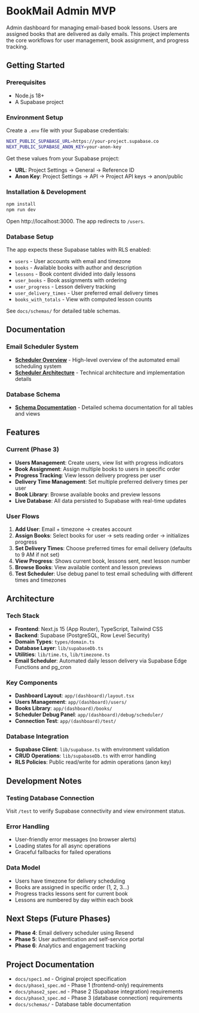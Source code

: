 # BookMail Admin MVP

Admin dashboard for managing email-based book lessons. Users are assigned books that are delivered as daily emails. This project implements the core workflows for user management, book assignment, and progress tracking.

## Getting Started

### Prerequisites
- Node.js 18+ 
- A Supabase project

### Environment Setup
Create a `.env` file with your Supabase credentials:

```bash
NEXT_PUBLIC_SUPABASE_URL=https://your-project.supabase.co
NEXT_PUBLIC_SUPABASE_ANON_KEY=your-anon-key
```

Get these values from your Supabase project:
- **URL**: Project Settings → General → Reference ID
- **Anon Key**: Project Settings → API → Project API keys → anon/public

### Installation & Development

```bash
npm install
npm run dev
```

Open http://localhost:3000. The app redirects to `/users`.

### Database Setup
The app expects these Supabase tables with RLS enabled:
- `users` - User accounts with email and timezone
- `books` - Available books with author and description  
- `lessons` - Book content divided into daily lessons
- `user_books` - Book assignments with ordering
- `user_progress` - Lesson delivery tracking
- `user_delivery_times` - User preferred email delivery times
- `books_with_totals` - View with computed lesson counts

See `docs/schemas/` for detailed table schemas.

## Documentation

### Email Scheduler System
- **[Scheduler Overview](docs/scheduler_overview.md)** - High-level overview of the automated email scheduling system
- **[Scheduler Architecture](docs/scheduler_architecture.md)** - Technical architecture and implementation details

### Database Schema
- **[Schema Documentation](docs/schemas/)** - Detailed schema documentation for all tables and views

## Features

### Current (Phase 3)
- **Users Management**: Create users, view list with progress indicators
- **Book Assignment**: Assign multiple books to users in specific order
- **Progress Tracking**: View lesson delivery progress per user
- **Delivery Time Management**: Set multiple preferred delivery times per user
- **Book Library**: Browse available books and preview lessons
- **Live Database**: All data persisted to Supabase with real-time updates

### User Flows
1. **Add User**: Email + timezone → creates account
2. **Assign Books**: Select books for user → sets reading order → initializes progress
3. **Set Delivery Times**: Choose preferred times for email delivery (defaults to 9 AM if not set)
4. **View Progress**: Shows current book, lessons sent, next lesson number
5. **Browse Books**: View available content and lesson previews
6. **Test Scheduler**: Use debug panel to test email scheduling with different times and timezones

## Architecture

### Tech Stack
- **Frontend**: Next.js 15 (App Router), TypeScript, Tailwind CSS
- **Backend**: Supabase (PostgreSQL, Row Level Security)
- **Domain Types**: `types/domain.ts`
- **Database Layer**: `lib/supabaseDb.ts`
- **Utilities**: `lib/time.ts`, `lib/timezone.ts`
- **Email Scheduler**: Automated daily lesson delivery via Supabase Edge Functions and pg_cron

### Key Components
- **Dashboard Layout**: `app/(dashboard)/layout.tsx`
- **Users Management**: `app/(dashboard)/users/`
- **Books Library**: `app/(dashboard)/books/`
- **Scheduler Debug Panel**: `app/(dashboard)/debug/scheduler/`
- **Connection Test**: `app/(dashboard)/test/`

### Database Integration
- **Supabase Client**: `lib/supabase.ts` with environment validation
- **CRUD Operations**: `lib/supabaseDb.ts` with error handling
- **RLS Policies**: Public read/write for admin operations (anon key)

## Development Notes

### Testing Database Connection
Visit `/test` to verify Supabase connectivity and view environment status.

### Error Handling
- User-friendly error messages (no browser alerts)
- Loading states for all async operations
- Graceful fallbacks for failed operations

### Data Model
- Users have timezone for delivery scheduling
- Books are assigned in specific order (1, 2, 3...)
- Progress tracks lessons sent for current book
- Lessons are numbered by day within each book

## Next Steps (Future Phases)

- **Phase 4**: Email delivery scheduler using Resend
- **Phase 5**: User authentication and self-service portal
- **Phase 6**: Analytics and engagement tracking

## Project Documentation

- `docs/spec1.md` - Original project specification
- `docs/phase1_spec.md` - Phase 1 (frontend-only) requirements  
- `docs/phase2_spec.md` - Phase 2 (Supabase integration) requirements
- `docs/phase3_spec.md` - Phase 3 (database connection) requirements
- `docs/schemas/` - Database table documentation
